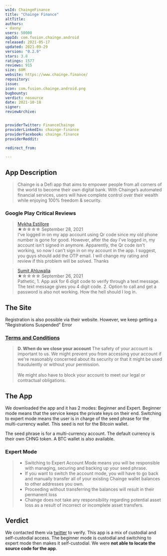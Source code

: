 ```yaml
---
wsId: ChaingeFinance
title: "Chainge Finance"
altTitle: 
authors:
- danny
users: 50000
appId: com.fusion.chainge.android
released: 2021-05-17
updated: 2021-09-29
version: "0.2.9"
stars: 3.8
ratings: 1577
reviews: 915
size: 60M
website: https://www.chainge.finance/
repository: 
issue: 
icon: com.fusion.chainge.android.png
bugbounty: 
verdict: nosource
date: 2021-10-18
signer: 
reviewArchive:


providerTwitter: FinanceChainge
providerLinkedIn: chainge-finance
providerFacebook: chainge.finance
providerReddit: 

redirect_from:

---
```



## App Description

> Chainge is a Defi app that aims to empower people from all corners of the world to become their own digital bank. With Chainge’s automated financial services, users will have complete control over their wealth while enjoying 100% freedom & security.

### Google Play Critical Reviews

> [Mykha Estillore](https://play.google.com/store/apps/details?id=com.fusion.chainge.android&reviewId=gp%3AAOqpTOFDN0-aDbdh2TT1ewMar0xgM1f5jEWFfIPRwJ_wgbSgxS69B7FsxWitB4bVpBVGO6Jvpobr3rdUB-Gu6p4)<br>
  ★☆☆☆☆ September 28, 2021 <br>
       I've logged in on my app account using Qr code since my old phone number is gone for good. However, after the day I've logged in, my account isn't signed in anymore. Apparently, the Qr code isn't working, so now I can't sign in on my account in the app. I suggest, you guys should add the OTP email. I will change my rating and review if this problem will be solved. Thanks
	   
> [Sumit Ahluwalia](https://play.google.com/store/apps/details?id=com.fusion.chainge.android&reviewId=gp%3AAOqpTOGgqD3WzkjCd8rddo6vDEAi8dpnwtl48B_2XJDPCzyCTp8lG5MFPXD04bISrS2nRZyOcpeyJOJCgIoHsJ4)<br>
  ★☆☆☆☆ September 26, 2021 <br>
       Pathetic, 1. App ask for 6 digit code to verify through a text message. The text message gives you 4 digit code. 2. Option to call and get a password is also not working. How the hell should I log in.
	   
## The Site

Registration is also possible via their website. However, we keep getting a "Registrations Suspended" Error

### [Terms and Conditions](https://www.chainge.finance/TermsAndConditions)

> **D. When do we close your account**
The safety of your account is important to us. We might prevent you from accessing your account if we're reasonably concerned about its security or that it might be used fraudulently or without your permission.<br><br>
We might also have to block your account to meet our legal or contractual obligations.

## The App

We downloaded the app and it has 2 modes: Beginner and Expert. Beginner mode means that the service keeps the private keys on their end. Switching to expert mode means the user is in charge of the seed phrase for the multi-currency wallet. This seed is not for the Bitcoin wallet.

The seed phrase is for a multi-currency account. The default currency is their own CHNG token. A BTC wallet is also available.

### Expert Mode

> - Switching to Expert Account Mode means you will be responsible with managing, securing and backing up your seed phrase.
> - If you want to switch the account mode, you will have to go back and manually transfer all of your existing Chainge wallet balances to other addresses you own.
> - Proceeding without transferring the balances will result in their permanent loss
> - Chainge does not take any responsibility regarding potential asset loss as a result of incorrect or incomplete asset transfers.

## Verdict

We contacted them via [twitter](https://twitter.com/BitcoinWalletz/status/1450388240586866693) to verify. This app is a mix of custodial and self-custodial access. The beginner mode is custodial and switching to expert mode then makes it self-custodial. We were **not able to locate the source code for the app**. 

